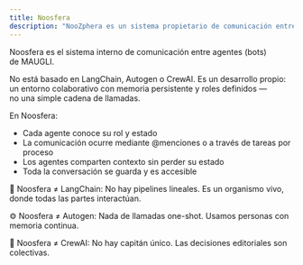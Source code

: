```yaml
---
title: Noosfera
description: "NooZphera es un sistema propietario de comunicación entre agentes con memoria persistente y roles definidos, permitiendo compartir contexto sin interrupciones e interacción directa mediante @menciones, diferenciándose de sistemas lineales como LangChain, Autogen o CrewAI."
---
```

Noosfera es el sistema interno de comunicación entre agentes (bots) de MAUGLI.

No está basado en LangChain, Autogen o CrewAI.
Es un desarrollo propio: un entorno colaborativo con memoria persistente y roles definidos — no una simple cadena de llamadas.

En Noosfera:

- Cada agente conoce su rol y estado
- La comunicación ocurre mediante @menciones o a través de tareas por proceso
- Los agentes comparten contexto sin perder su estado
- Toda la conversación se guarda y es accesible

🧠 Noosfera ≠ LangChain:
No hay pipelines lineales. Es un organismo vivo, donde todas las partes interactúan.

⚙️ Noosfera ≠ Autogen:
Nada de llamadas one-shot. Usamos personas con memoria continua.

🧭 Noosfera ≠ CrewAI:
No hay capitán único. Las decisiones editoriales son colectivas.